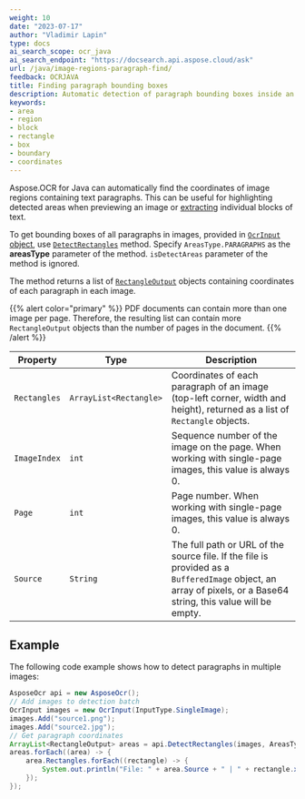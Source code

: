```yaml
---
weight: 10
date: "2023-07-17"
author: "Vladimir Lapin"
type: docs
ai_search_scope: ocr_java
ai_search_endpoint: "https://docsearch.api.aspose.cloud/ask"
url: /java/image-regions-paragraph-find/
feedback: OCRJAVA
title: Finding paragraph bounding boxes
description: Automatic detection of paragraph bounding boxes inside an image.
keywords:
- area
- region
- block
- rectangle
- box
- boundary
- coordinates
---
```


Aspose.OCR for Java can automatically find the coordinates of image regions containing text paragraphs. This can be useful for highlighting detected areas when previewing an image or [extracting](/ocr/java/image-regions-extract/) individual blocks of text.

To get bounding boxes of all paragraphs in images, provided in [`OcrInput` object](/ocr/java/ocrinput/), use [`DetectRectangles`](https://reference.aspose.com/ocr/java/com.aspose.ocr/asposeocr/#DetectRectangles-com.aspose.ocr.OcrInput-com.aspose.ocr.AreasType-boolean-) method. Specify `AreasType.PARAGRAPHS` as the **areasType** parameter of the method. `isDetectAreas` parameter of the method is ignored.

The method returns a list of [`RectangleOutput`](https://reference.aspose.com/ocr/java/com.aspose.ocr/rectangleoutput/) objects containing coordinates of each paragraph in each image.

{{% alert color="primary" %}}
PDF documents can contain more than one image per page. Therefore, the resulting list can contain more `RectangleOutput` objects than the number of pages in the document.
{{% /alert %}}

Property | Type | Description
-------- | ---- | -----------
`Rectangles` | `ArrayList<Rectangle>` | Coordinates of each paragraph of an image (top-left corner, width and height), returned as a list of `Rectangle` objects.
`ImageIndex` | `int` | Sequence number of the image on the page. When working with single-page images, this value is always 0.
`Page` | `int` | Page number. When working with single-page images, this value is always 0.
`Source` | `String` | The full path or URL of the source file. If the file is provided as a `BufferedImage` object, an array of pixels, or a Base64 string, this value will be empty.

## Example

The following code example shows how to detect paragraphs in multiple images:

```java
AsposeOcr api = new AsposeOcr();
// Add images to detection batch
OcrInput images = new OcrInput(InputType.SingleImage);
images.Add("source1.png");
images.Add("source2.jpg");
// Get paragraph coordinates
ArrayList<RectangleOutput> areas = api.DetectRectangles(images, AreasType.PARAGRAPHS);
areas.forEach((area) -> {
	area.Rectangles.forEach((rectangle) -> {
		System.out.println("File: " + area.Source + " | " + rectangle.x + ", " + rectangle.y + ", " + rectangle.width + ", " + rectangle.height);
	});
});
```
